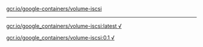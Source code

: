 [gcr.io/google-containers/volume-iscsi](https://hub.docker.com/r/sqeven/volume-iscsi/tags/) 

----
[gcr.io/google_containers/volume-iscsi:latest √](https://hub.docker.com/r/sqeven/volume-iscsi/tags/)

[gcr.io/google_containers/volume-iscsi:0.1 √](https://hub.docker.com/r/sqeven/volume-iscsi/tags/)

